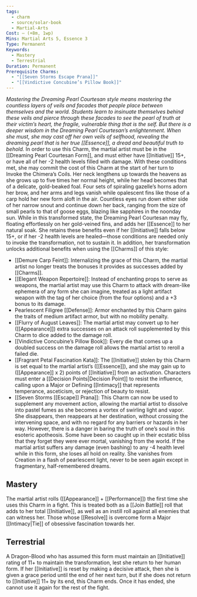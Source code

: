 ```yaml
---
tags:
  - charm
  - source/solar-book
  - Martial-Arts
Cost: — (+8m, 1wp)
Mins: Martial Arts 5, Essence 3
Type: Permanent
Keywords:
  - Mastery
  - Terrestrial
Duration: Permanent
Prerequisite Charms:
  - "[[Seven Storms Escape Prana]]"
  - "[[Vindictive Concubine’s Pillow Book]]"
---
```

*Mastering the Dreaming Pearl Courtesan style means mastering the countless layers of veils and facades that people place between themselves and the world. Students learn to insinuate themselves behind these veils and pierce through these facades to see the pearl of truth at their victim’s heart, the fragile, vulnerable thing that is the self. But there is a deeper wisdom in the Dreaming Pearl Courtesan’s enlightenment. When she must, she may cast off her own veils of selfhood, revealing the dreaming pearl that is her true [[Essence]], a dread and beautiful truth to behold.* 
In order to use this Charm, the martial artist must be in the [[Dreaming Pearl Courtesan Form]], and must either have [[Initiative]] 15+, or have all of her -2 health levels filled with damage. With these conditions met, she may commit the cost of this Charm at the start of her turn to Invoke the Chimera’s Coils. 
Her neck lengthens up towards the heavens as she grows up to five times her normal height, while her head becomes that of a delicate, gold-beaked foal. Four sets of spiraling gazelle’s horns adorn her brow, and her arms and legs vanish while opalescent fins like those of a carp hold her new form aloft in the air. Countless eyes run down either side of her narrow snout and continue down her back, ranging from the size of small pearls to that of goose eggs, blazing like sapphires in the noonday sun. 
While in this transformed state, the Dreaming Pearl Courtesan may fly, floating effortlessly on her gold-veined fins, and adds her [[Essence]] to her natural soak. She retains these benefits even if her [[Initiative]] falls below 15+, or if her -2 health levels are healed—those conditions are needed only to invoke the transformation, not to sustain it. In addition, her transformation unlocks additional benefits when using the [[Charms]] of this style:
- [[Demure Carp Feint]]: Internalizing the grace of this Charm, the martial artist no longer treats the bonuses it provides as successes added by [[Charms]]. 
- [[Elegant Weapon Repertoire]]: Instead of enchanting props to serve as weapons, the martial artist may use this Charm to attack with dream-like ephemera of any form she can imagine, treated as a light artifact weapon with the tag of her choice (from the four options) and a +3 bonus to its damage. 
- Pearlescent Filigree [[Defense]]: Armor enchanted by this Charm gains the traits of medium artifact armor, but with no mobility penalty. 
- [[Flurry of August Leaves]]: The martial artist may convert up to her ([[Appearance]]) extra successes on an attack roll supplemented by this Charm to dice added to the damage roll. 
- [[Vindictive Concubine’s Pillow Book]]: Every die that comes up a doubled success on the damage roll allows the martial artist to reroll a failed die. 
- [[Fragrant Petal Fascination Kata]]: The [[Initiative]] stolen by this Charm is set equal to the martial artist’s ([[Essence]]), and she may gain up to ([[Appearance]] x 2) points of [[Initiative]] from an activation. Characters must enter a [[Decision Points|Decision Point]] to resist the influence, calling upon a Major or Defining [[Intimacy]] that represents temperance, asceticism, or rejection of beauty to resist. 
- [[Seven Storms [[Escape]] Prana]]: This Charm can now be used to supplement any movement action, allowing the martial artist to dissolve into pastel fumes as she becomes a vortex of swirling light and vapor. She disappears, then reappears at her destination, without crossing the intervening space, and with no regard for any barriers or hazards in her way.
However, there is a danger in baring the truth of one’s soul in this esoteric apotheosis. Some have been so caught up in their ecstatic bliss that they forget they were ever mortal, vanishing from the world. If the martial artist suffers any damage (even bashing) to any -4 health level while in this form, she loses all hold on reality. She vanishes from Creation in a flash of pearlescent light, never to be seen again except in fragmentary, half-remembered dreams. 
## Mastery
The martial artist rolls ([[Appearance]] + [[Performance]]) the first time she uses this Charm in a fight. This is treated both as a [[Join Battle]] roll that adds to her total [[Initiative]], as well as an instill roll against all enemies that can witness her. Those whose [[Resolve]] is overcome form a Major [[Intimacy|Tie]] of obsessive fascination towards her. 
## Terrestrial
A Dragon-Blood who has assumed this form must maintain an [[Initiative]] rating of 11+ to maintain the transformation, lest she return to her human form. If her [[Initiative]] is reset by making a decisive attack, then she is given a grace period until the end of her next turn, but if she does not return to [[Initiative]] 11+ by its end, this Charm ends. Once it has ended, she cannot use it again for the rest of the fight. 